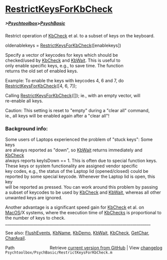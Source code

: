 # [RestrictKeysForKbCheck](RestrictKeysForKbCheck)
##### >[Psychtoolbox](Psychtoolbox)>[PsychBasic](PsychBasic)

Restrict operation of [KbCheck](KbCheck) et al. to a subset of keys on the keyboard.  
  
oldenablekeys = [RestrictKeysForKbCheck](RestrictKeysForKbCheck)([enablekeys])  
  
Specify a vector of keycodes for keys which should be  
checked/used by [KbCheck](KbCheck) and [KbWait](KbWait). This is useful to  
only enable specific keys, e.g., to save time. The function  
returns the old set of enabled keys.  
  
Example: To enable the keys with keycodes 4, 6 and 7, do  
[RestrictKeysForKbCheck](RestrictKeysForKbCheck)([4, 6, 7]);  
  
Calling [RestrictKeysForKbCheck](RestrictKeysForKbCheck)([]); ie., with an empty vector, will  
re-enable all keys.  
  
Caution: This setting is reset to "empty" during a "clear all" command,  
ie., all keys will be enabled again after a "clear all"!  
  
### Background info:  
  
Some users of Laptops experienced the problem of "stuck keys": Some keys  
are always reported as "down", so [KbWait](KbWait) returns immediately and [KbCheck](KbCheck)  
always reports keyIsDown == 1. This is often due to special function keys.  
These keys or system functionality are assigned vendor specific  
key codes, e.g., the status of the Laptop lid (opened/closed) could be  
reported by some special keycode. Whenever the Laptop lid is open, this key  
will be reported as pressed. You can work around this problem by passing  
a subset of keycodes to be used by [KbCheck](KbCheck) and [KbWait](KbWait), whereas all other  
unwanted keys are ignored.  
  
Another advantage is a significant speed gain for [KbCheck](KbCheck) et al. on  
[MacOS](MacOS)/X systems, where the execution time of [KbChecks](KbChecks) is proportional to  
the number of keys to check.  
\_\_\_\_\_\_\_\_\_\_\_\_\_\_\_\_\_\_\_\_\_\_\_\_\_\_\_\_\_\_\_\_\_\_\_\_\_\_\_\_\_\_\_\_\_\_\_\_\_\_\_\_\_\_\_\_\_\_\_\_\_\_\_\_\_\_\_\_\_\_\_\_\_  
  
See also: [FlushEvents](FlushEvents), [KbName](KbName), [KbDemo](KbDemo), [KbWait](KbWait), [KbCheck](KbCheck), [GetChar](GetChar), [CharAvail](CharAvail).  




<div class="code_header" style="text-align:right;">
  <span style="float:left;">Path&nbsp;&nbsp;</span> <span class="counter">Retrieve <a href=
  "https://raw.github.com/Psychtoolbox-3/Psychtoolbox-3/beta/Psychtoolbox/PsychBasic/RestrictKeysForKbCheck.m">current version from GitHub</a> | View <a href=
  "https://github.com/Psychtoolbox-3/Psychtoolbox-3/commits/beta/Psychtoolbox/PsychBasic/RestrictKeysForKbCheck.m">changelog</a></span>
</div>
<div class="code">
  <code>Psychtoolbox/PsychBasic/RestrictKeysForKbCheck.m</code>
</div>

